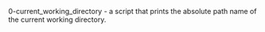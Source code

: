 0-current_working_directory - a script that prints the absolute path name of the current working directory.
